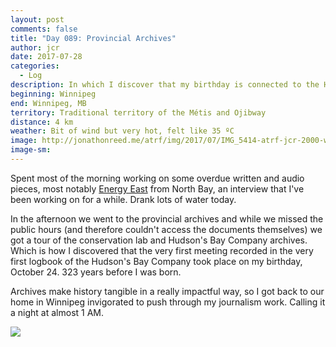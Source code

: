 ```yaml
---
layout: post
comments: false
title: "Day 089: Provincial Archives"
author: jcr
date: 2017-07-28
categories:
  - Log
description: In which I discover that my birthday is connected to the Hudson’s Bay Company.
beginning: Winnipeg
end: Winnipeg, MB
territory: Traditional territory of the Métis and Ojibway
distance: 4 km
weather: Bit of wind but very hot, felt like 35 ºC
image: http://jonathonreed.me/atrf/img/2017/07/IMG_5414-atrf-jcr-2000-web.jpg
image-sm:
---
```


Spent most of the morning working on some overdue written and audio pieces, most notably <a href="http://jonathonreed.me/atrf/2017/07/28/energy-east/" target="blank">Energy East</a> from North Bay, an interview that I've been working on for a while. Drank lots of water today.

In the afternoon we went to the provincial archives and while we missed the public hours (and therefore couldn't access the documents themselves) we got a tour of the conservation lab and Hudson's Bay Company archives. Which is how I discovered that the very first meeting recorded in the very first logbook of the Hudson's Bay Company took place on my birthday, October 24. 323 years before I was born.

Archives make history tangible in a really impactful way, so I got back to our home in Winnipeg invigorated to push through my journalism work. Calling it a night at almost 1 AM.

<img src="http://jonathonreed.me/atrf/img/2017/07/IMG_5410-atrf-jcr-2000-web.jpg">